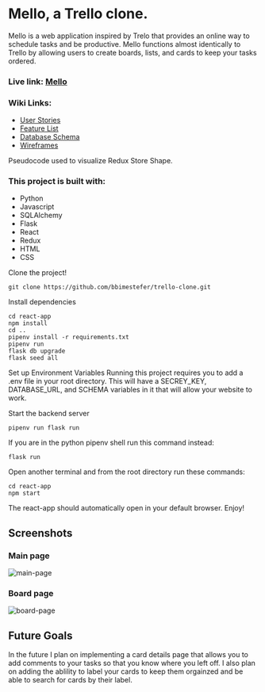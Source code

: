 # Mello, a Trello clone.

Mello is a web application inspired by Trelo that provides an online way to schedule tasks and be productive. Mello functions almost identically to Trello by allowing users to create boards, lists, and cards to keep your tasks ordered.

### Live link: [Mello](https://mello-e9cv.onrender.com)

### Wiki Links:

- [User Stories](https://github.com/bbimestefer/trello-clone/wiki/User-Stories)
- [Feature List](https://github.com/bbimestefer/trello-clone/wiki/Feature-List)
- [Database Schema](https://github.com/bbimestefer/trello-clone/wiki/Database-Schema-for-first-three-features)
- [Wireframes](https://github.com/bbimestefer/trello-clone/wiki/Wireframes)

Pseudocode used to visualize Redux Store Shape.

### This project is built with:
- Python
- Javascript
- SQLAlchemy
- Flask
- React
- Redux
- HTML
- CSS

Clone the project!

```
git clone https://github.com/bbimestefer/trello-clone.git
```
Install dependencies
```
cd react-app
npm install
cd ..
pipenv install -r requirements.txt
pipenv run
flask db upgrade
flask seed all
```
Set up Environment Variables
Running this project requires you to add a .env file in your root directory. This will have a SECREY_KEY, DATABASE_URL, and SCHEMA variables in it that will allow your website to work.

Start the backend server
```
pipenv run flask run
```
If you are in the python pipenv shell run this command instead:
```
flask run
```
Open another terminal and from the root directory run these commands:
```
cd react-app
npm start
```
The react-app should automatically open in your default browser. Enjoy!


## Screenshots

### Main page
![main-page](https://user-images.githubusercontent.com/72410777/216195467-17df77cd-a5e8-4991-b020-3259bd855653.png)

### Board page
![board-page](https://user-images.githubusercontent.com/72410777/216194931-cfcddcb0-03f4-479a-bdfc-4259952812b6.png)

## Future Goals

In the future I plan on implementing a card details page that allows you to add comments to your tasks so that you know where you left off. I also plan on adding 
the ablility to label your cards to keep them orgainzed and be able to search for cards by their label.

